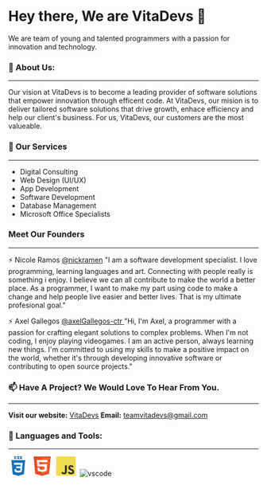 # Hey there, We are VitaDevs 👋

We are team of young and talented programmers with a passion for innovation and technology.

### 🌟 About Us:
---
Our vision at VitaDevs is to become a leading provider of software solutions that empower innovation through efficent code. 
At VitaDevs, our mision is to deliver tailored software solutions that drive growth, enhace efficiency and help our client's business.
For us, VitaDevs, our customers are the most valueable.

### 🌱 Our Services
---
- Digital Consulting
- Web Design (UI/UX)
- App Development
- Software Development
- Database Management
- Microsoft Office Specialists

### Meet Our Founders
---
⚡ Nicole Ramos [@nickramen](https://github.com/nickramen)
"I am a software development specialist. I love programming, learning languages and art. Connecting with people really is something i enjoy. I believe we can all contribute to make the world a better place. As a programmer, I want to make my part using code to make a change and help people live easier and better lives. That is my ultimate profesional goal."
    
⚡ Axel Gallegos [@axelGallegos-ctr ](https://github.com/axelGallegos-ctr )
"Hi, I'm Axel, a programmer with a passion for crafting elegant solutions to complex problems. When I'm not coding, I enjoy playing videogames. I am an active person, always learning new things. I'm committed to using my skills to make a positive impact on the world, whether it's through developing innovative software or contributing to open source projects."

### 📫 Have A Project? We Would Love To Hear From You.
---
**Visit our website:** [VitaDevs](https://vitadevs.com/)
**Email:** teamvitadevs@gmail.com

### 🧰 Languages and Tools:
---
<div>
  <img src="https://github.com/devicons/devicon/blob/master/icons/css3/css3-plain-wordmark.svg"  title="CSS3" alt="CSS" width="40" height="40"/>&nbsp;
  <img src="https://github.com/devicons/devicon/blob/master/icons/html5/html5-original.svg" title="HTML5" alt="HTML" width="40" height="40"/>&nbsp;
  <img src="https://github.com/devicons/devicon/blob/master/icons/javascript/javascript-original.svg" title="JavaScript" alt="JavaScript" width="40" height="40"/>&nbsp;
  <img src="https://cdn.jsdelivr.net/gh/devicons/devicon/icons/vscode/vscode-original.svg" alt="vscode" width="45" height="45"/>&nbsp;
</div>



<!--
**VitaDevs/VitaDevs** is a ✨ _special_ ✨ repository because its `README.md` (this file) appears on your GitHub profile.

Here are some ideas to get you started:

- 🔭 I’m currently working on ...
- 🌱 I’m currently learning ...
- 👯 I’m looking to collaborate on ...
- 🤔 I’m looking for help with ...
- 💬 Ask me about ...
- 📫 How to reach me: ...
- 😄 Pronouns: ...
- ⚡ Fun fact: ...
-->
